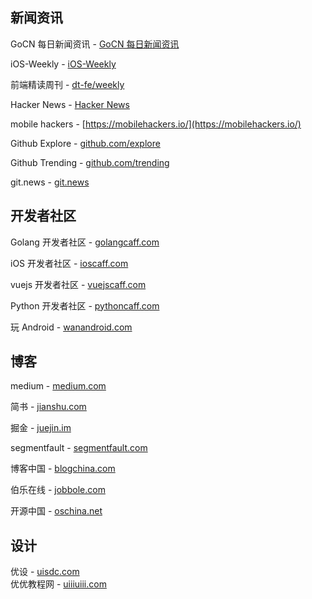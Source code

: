 ## 新闻资讯

GoCN 每日新闻资讯 - [GoCN 每日新闻资讯](https://gocn.vip/explore/category-14)  

iOS-Weekly - [iOS-Weekly](https://github.com/SwiftOldDriver/iOS-Weekly/tree/master/Reports)  

前端精读周刊 - [dt-fe/weekly](https://github.com/dt-fe/weekly)

Hacker News - [Hacker News](https://news.ycombinator.com/)  

mobile hackers - [https://mobilehackers.io/](https://mobilehackers.io/)

Github Explore - [github.com/explore](https://github.com/explore)

Github Trending - [github.com/trending](https://github.com/trending)

git.news - [git.news](https://git.news/)

## 开发者社区
 
Golang 开发者社区 - [golangcaff.com](https://golangcaff.com/)  

iOS 开发者社区    - [ioscaff.com](https://ioscaff.com/)  

vuejs 开发者社区  - [vuejscaff.com](https://vuejscaff.com/)  

Python 开发者社区 - [pythoncaff.com](https://pythoncaff.com/)  

玩 Android       - [wanandroid.com](http://wanandroid.com/) 

## 博客

medium - [medium.com](https://medium.com/)

简书 - [jianshu.com](https://www.jianshu.com/)

掘金 - [juejin.im](https://juejin.im/)

segmentfault - [segmentfault.com](https://segmentfault.com/)

博客中国 - [blogchina.com](http://www.blogchina.com/)

伯乐在线 - [jobbole.com](http://www.jobbole.com/)

开源中国 - [oschina.net](https://www.oschina.net/)

## 设计

优设 - [uisdc.com](https://www.uisdc.com/)  
优优教程网 - [uiiiuiii.com](https://uiiiuiii.com/)  
